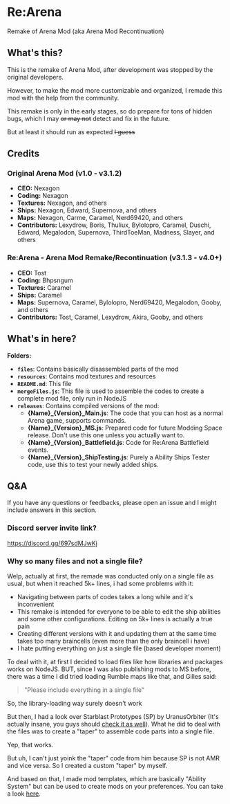 # Re:Arena
Remake of Arena Mod (aka Arena Mod Recontinuation)

## What's this?
This is the remake of Arena Mod, after development was stopped by the original developers.

However, to make the mod more customizable and organized, I remade this mod with the help from the community.

This remake is only in the early stages, so do prepare for tons of hidden bugs, which I may ~~or may not~~ detect and fix in the future.

But at least it should run as expected ~~I guess~~

## Credits

### Original Arena Mod (v1.0 - v3.1.2)
* **CEO:** Nexagon
* **Coding:** Nexagon
* **Textures:** Nexagon, and others
* **Ships:** Nexagon, Edward, Supernova, and others
* **Maps:** Nexagon, Carme, Caramel, Nerd69420, and others
* **Contributors:** Lexydrow, Boris, Thuliux, Bylolopro, Caramel, Duschi, Edward, Megalodon, Supernova, ThirdToeMan, Madness, Slayer, and others

### Re:Arena - Arena Mod Remake/Recontinuation (v3.1.3 - v4.0+)
* **CEO:** Tost
* **Coding:** Bhpsngum
* **Textures:** Caramel
* **Ships:** Caramel
* **Maps:** Supernova, Caramel, Bylolopro, Nerd69420, Megalodon, Gooby, and others
* **Contributors:** Tost, Caramel, Lexydrow, Akira, Gooby, and others

## What's in here?
**Folders:**
* **`files`**: Contains basically disassembled parts of the mod
* **`resources`**: Contains mod textures and resources
* **`README.md`**: This file
* **`mergeFiles.js`**: This file is used to assemble the codes to create a complete mod file, only run in NodeJS
* **`releases`**: Contains compiled versions of the mod:
    * **{Name}_{Version}_Main.js**: The code that you can host as a normal Arena game, supports commands.
    * **{Name}_{Version}_MS.js**: Prepared code for future Modding Space release. Don't use this one unless you actually want to.
    * **{Name}_{Version}_Battlefield.js**: Code for Re:Arena Battlefield events.
    * **{Name}_{Version}_ShipTesting.js**: Purely a Ability Ships Tester code, use this to test your newly added ships.

## Q&A
If you have any questions or feedbacks, please open an issue and I might include answers in this section.

### Discord server invite link?
https://discord.gg/697sdMJwKj

### Why so many files and not a single file?
Welp, actually at first, the remade was conducted only on a single file as usual, but when it reached 5k+ lines, i had some problems with it:
* Navigating between parts of codes takes a long while and it's inconvenient
* This remake is intended for everyone to be able to edit the ship abilities and some other configurations. Editing on 5k+ lines is actually a true pain
* Creating different versions with it and updating them at the same time takes too many braincells (even more than the only braincell i have)
* I hate putting everything on just a single file (based developer moment)

To deal with it, at first I decided to load files like how libraries and packages works on NodeJS. BUT, since I was also publishing mods to MS before, there was a time I did tried loading Rumble maps like that, and Gilles said:

> "Please include everything in a single file"

So, the library-loading way surely doesn't work

But then, I had a look over Starblast Prototypes (SP) by UranusOrbiter (It's actually insane, you guys should [check it as well](https://github.com/Bhpsngum/Uranus-Starblast-Prototypes)). What he did to deal with the files was to create a "taper" to assemble code parts into a single file.

Yep, that works.

But uh, I can't just yoink the "taper" code from him because SP is not AMR and vice versa. So I created a custom "taper" by myself.

And based on that, I made mod templates, which are basically "Ability System" but can be used to create mods on your preferences. You can take a look [here](/files/templates/).